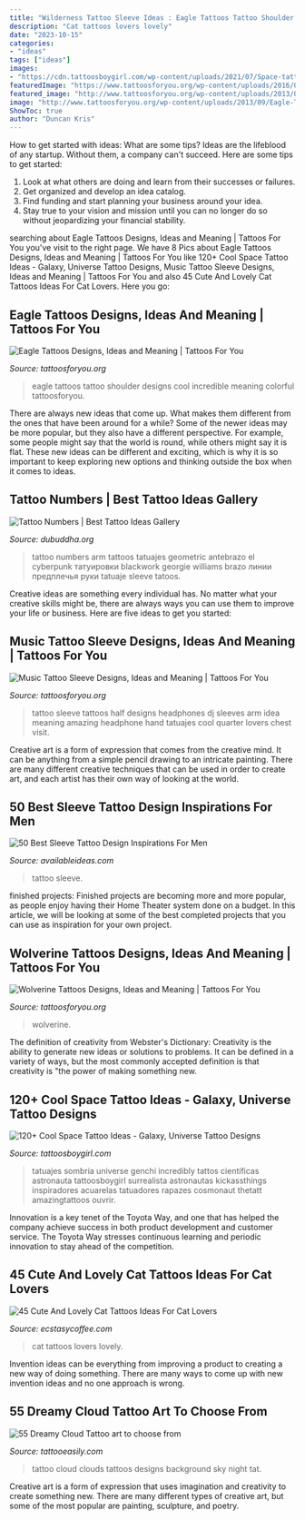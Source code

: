 ```yaml
---
title: "Wilderness Tattoo Sleeve Ideas : Eagle Tattoos Tattoo Shoulder Designs Cool Incredible Meaning Colorful Tattoosforyou"
description: "Cat tattoos lovers lovely"
date: "2023-10-15"
categories:
- "ideas"
tags: ["ideas"]
images:
- "https://cdn.tattoosboygirl.com/wp-content/uploads/2021/07/Space-tattoo-ideas-84.jpg"
featuredImage: "https://www.tattoosforyou.org/wp-content/uploads/2016/03/Wolverine-Tattoo.jpg"
featured_image: "http://www.tattoosforyou.org/wp-content/uploads/2013/09/Eagle-Tattoos-756x1024.jpg"
image: "http://www.tattoosforyou.org/wp-content/uploads/2013/09/Eagle-Tattoos-756x1024.jpg"
ShowToc: true
author: "Duncan Kris"
---
```



How to get started with ideas: What are some tips?
Ideas are the lifeblood of any startup. Without them, a company can't succeed. Here are some tips to get started:
1. Look at what others are doing and learn from their successes or failures.
2. Get organized and develop an idea catalog. 
3. Find funding and start planning your business around your idea.  
4. Stay true to your vision and mission until you can no longer do so without jeopardizing your financial stability.

	

		
searching about Eagle Tattoos Designs, Ideas and Meaning | Tattoos For You you've visit to the right page. We have 8 Pics about Eagle Tattoos Designs, Ideas and Meaning | Tattoos For You like 120+ Cool Space Tattoo Ideas - Galaxy, Universe Tattoo Designs, Music Tattoo Sleeve Designs, Ideas and Meaning | Tattoos For You and also 45 Cute And Lovely Cat Tattoos Ideas For Cat Lovers. Here you go:
		
    
## Eagle Tattoos Designs, Ideas And Meaning | Tattoos For You

<img loading=lazy src="http://www.tattoosforyou.org/wp-content/uploads/2013/09/Eagle-Tattoos-756x1024.jpg" onerror="this.onerror=null;this.src='https://tse2.mm.bing.net/th?id=OIP.i5QRpKwhRZfvQiNcZ3qTOAHaKC&amp;pid=15.1';" alt="Eagle Tattoos Designs, Ideas and Meaning | Tattoos For You">

_Source: tattoosforyou.org_

>eagle tattoos tattoo shoulder designs cool incredible meaning colorful tattoosforyou. 

	

There are always new ideas that come up. What makes them different from the ones that have been around for a while? Some of the newer ideas may be more popular, but they also have a different perspective. For example, some people might say that the world is round, while others might say it is flat. These new ideas can be different and exciting, which is why it is so important to keep exploring new options and thinking outside the box when it comes to ideas.

    
## Tattoo Numbers | Best Tattoo Ideas Gallery

<img loading=lazy src="http://www.dubuddha.org/wp-content/uploads/2016/10/Tattoo-Numbers-by-Georgie-Williams-1-728x728.jpg" onerror="this.onerror=null;this.src='https://tse3.mm.bing.net/th?id=OIP.jJU5lMcESTvkWjwNSYLeOwHaHa&amp;pid=15.1';" alt="Tattoo Numbers | Best Tattoo Ideas Gallery">

_Source: dubuddha.org_

>tattoo numbers arm tattoos tatuajes geometric antebrazo el cyberpunk татуировки blackwork georgie williams brazo линии предплечья руки tatuaje sleeve tatoos. 

	

Creative ideas are something every individual has. No matter what your creative skills might be, there are always ways you can use them to improve your life or business. Here are five ideas to get you started: 

    
## Music Tattoo Sleeve Designs, Ideas And Meaning | Tattoos For You

<img loading=lazy src="https://www.tattoosforyou.org/wp-content/uploads/2017/09/Tattoo-Music-Sleeve.jpg" onerror="this.onerror=null;this.src='https://tse4.mm.bing.net/th?id=OIP.PDRC-UUGq8gxzbcciDBTigHaOl&amp;pid=15.1';" alt="Music Tattoo Sleeve Designs, Ideas and Meaning | Tattoos For You">

_Source: tattoosforyou.org_

>tattoo sleeve tattoos half designs headphones dj sleeves arm idea meaning amazing headphone hand tatuajes cool quarter lovers chest visit. 

	

Creative art is a form of expression that comes from the creative mind. It can be anything from a simple pencil drawing to an intricate painting. There are many different creative techniques that can be used in order to create art, and each artist has their own way of looking at the world.

    
## 50 Best Sleeve Tattoo Design Inspirations For Men

<img loading=lazy src="http://availableideas.com/wp-content/uploads/2016/02/Sleeve-tattoo-Ideas-32.jpg" onerror="this.onerror=null;this.src='https://tse3.mm.bing.net/th?id=OIP.L6INXKcs6VnYcIJQoYPQlAAAAA&amp;pid=15.1';" alt="50 Best Sleeve Tattoo Design Inspirations For Men">

_Source: availableideas.com_

>tattoo sleeve. 

	

finished projects:
Finished projects are becoming more and more popular, as people enjoy having their Home Theater system done on a budget. In this article, we will be looking at some of the best completed projects that you can use as inspiration for your own project.

    
## Wolverine Tattoos Designs, Ideas And Meaning | Tattoos For You

<img loading=lazy src="https://www.tattoosforyou.org/wp-content/uploads/2016/03/Wolverine-Tattoo.jpg" onerror="this.onerror=null;this.src='https://tse2.mm.bing.net/th?id=OIP.9-4rQ4jFkymEbKR0W-psjQHaJ4&amp;pid=15.1';" alt="Wolverine Tattoos Designs, Ideas and Meaning | Tattoos For You">

_Source: tattoosforyou.org_

>wolverine. 

	

The definition of creativity from Webster's Dictionary:
Creativity is the ability to generate new ideas or solutions to problems. It can be defined in a variety of ways, but the most commonly accepted definition is that creativity is "the power of making something new.

    
## 120+ Cool Space Tattoo Ideas - Galaxy, Universe Tattoo Designs

<img loading=lazy src="https://cdn.tattoosboygirl.com/wp-content/uploads/2021/07/Space-tattoo-ideas-84.jpg" onerror="this.onerror=null;this.src='https://tse1.mm.bing.net/th?id=OIP.YSxSxYn0lZzxRU9NfmUQWgHaNn&amp;pid=15.1';" alt="120+ Cool Space Tattoo Ideas - Galaxy, Universe Tattoo Designs">

_Source: tattoosboygirl.com_

>tatuajes sombria universe genchi incredibly tattos científicas astronauta tattoosboygirl surrealista astronautas kickassthings inspiradores acuarelas tatuadores rapazes cosmonaut thetatt amazingtattoos ouvrir. 

	

Innovation is a key tenet of the Toyota Way, and one that has helped the company achieve success in both product development and customer service. The Toyota Way stresses continuous learning and periodic innovation to stay ahead of the competition.

    
## 45 Cute And Lovely Cat Tattoos Ideas For Cat Lovers

<img loading=lazy src="https://www.ecstasycoffee.com/wp-content/uploads/2016/09/Tiny-little-sneaking-kitty-on-ear..jpg" onerror="this.onerror=null;this.src='https://tse2.mm.bing.net/th?id=OIP.iBOVDixqxtxBwWSUmdX9BgHaKD&amp;pid=15.1';" alt="45 Cute And Lovely Cat Tattoos Ideas For Cat Lovers">

_Source: ecstasycoffee.com_

>cat tattoos lovers lovely. 

	

Invention ideas can be everything from improving a product to creating a new way of doing something. There are many ways to come up with new invention ideas and no one approach is wrong.

    
## 55 Dreamy Cloud Tattoo Art To Choose From

<img loading=lazy src="http://www.tattooeasily.com/wp-content/uploads/2013/08/cloud-tattoo-29.jpg" onerror="this.onerror=null;this.src='https://tse4.mm.bing.net/th?id=OIP.x8D46Q5i4p16pGODKddyrgHaJ4&amp;pid=15.1';" alt="55 Dreamy Cloud Tattoo art to choose from">

_Source: tattooeasily.com_

>tattoo cloud clouds tattoos designs background sky night tat. 

	

Creative art is a form of expression that uses imagination and creativity to create something new. There are many different types of creative art, but some of the most popular are painting, sculpture, and poetry.

